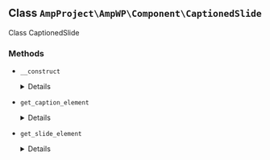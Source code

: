 ## Class `AmpProject\AmpWP\Component\CaptionedSlide`

Class CaptionedSlide

### Methods
* `__construct`

	<details>

	```php
	public __construct( DOMElement $slide_element, DOMElement $caption_element )
	```

	Constructs the class.


	</details>
* `get_caption_element`

	<details>

	```php
	public get_caption_element()
	```

	Gets the caption element.


	</details>
* `get_slide_element`

	<details>

	```php
	public get_slide_element()
	```

	Gets the slide element.


	</details>
